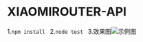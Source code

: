 # XIAOMIROUTER-API
1.```npm install ```
2.```node test ```
3.效果图![示例图](https://i.loli.net/2021/07/18/3Q6HjoJBE7xMYwv.png)
